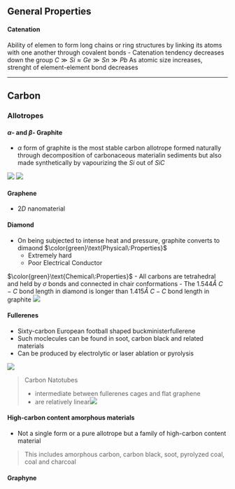 ## General Properties

#### Catenation
Ability of elemen to form long chains or ring structures by linking its atoms with one another through covalent bonds 
	- Catenation tendency decreases down the group 
		$C\gg Si \approx Ge \gg Sn\gg Pb$ 
		As atomic size increases, strenght of element-element bond decreases 

---

## Carbon 

### Allotropes 

#### $\alpha$- and $\beta$- Graphite 
- $\alpha$ form of graphite is the most stable carbon allotrope 
	formed naturally through decomposition of carbonaceous materialin sediments but also made synthetically by vapourizing the $Si$ out of $SiC$ 

![](https://i.imgur.com/eClV47W.png)
![](https://i.imgur.com/aOIFmMR.png)


#### Graphene 
- $2D$ nanomaterial 

#### Diamond 
- On being subjected to intense heat and pressure, graphite converts to dimaond 
$\color{green}\text{Physical\:Properties}$
	- Extremely hard 
	- Poor Electrical Conductor 

$\color{green}\text{Chemical\:Properties}$
	- All carbons are tetrahedral and held by $\sigma$ bonds and connected in chair conformations 
	- The $1.544 \mathring A\:C-C$ bond length in diamond is longer than $1.415\mathring A\:C-C$ bond length in graphite ![](https://i.imgur.com/nc9jMXU.png)



#### Fullerenes

- Sixty-carbon European football shaped buckministerfullerene 
- Such moclecules can be found in soot, carbon black and related materials 
- Can be produced by electrolytic or laser ablation or pyrolysis 

![](https://i.imgur.com/i8KbPuh.png)


> Carbon Natotubes 
>- intermediate between fullerenes cages and flat graphene 
>- are relatively linear![](https://i.imgur.com/lmOl499.png)

#### High-carbon content amorphous materials 
- Not a single form or a pure allotrope but a family of high-carbon content material
>This includes amorphous carbon, carbon black, soot, pyrolyzed coal, coal and charcoal 

#### Graphyne 
